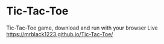 # Tic-Tac-Toe
Tic-Tac-Toe game, download and run with your browser
Live https://mrblack1223.github.io/Tic-Tac-Toe/
